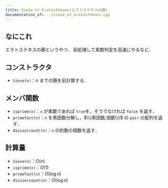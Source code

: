 ```yaml
---
title: Sieve-of-Eratosthenes(エラトステネスの篩)
documentation_of: ../sieve_of_eratosthenes.cpp
---
```


## なにこれ
エラトステネスの篩というやつ．
前処理して素数判定を高速にやるなど．

## コンストラクタ
- `Sieve(n)`：$n$ までの篩を前計算する．

## メンバ関数
- `isprime(x)`：`x` が素数であれば `true`を，そうでなければ `false` を返す．
- `primefact(n)`：`n` を素因数分解し，$\\{素因数,個数\\}$ の `pair` の配列を返す．
- `divisorcount(n)`：`n` の約数の個数を返す．
	
## 計算量
- `Sieve(n)`：$O(n)$
- `isprime(x)`：$O(1)$
- `primefact(n)`：$O(\log n)$
- `divisorcount(n)`：$O(\log n)$
